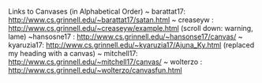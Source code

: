 Links to Canvases (in Alphabetical Order)
 ~ barattat17: http://www.cs.grinnell.edu/~barattat17/satan.html
 ~ creaseyw  : http://www.cs.grinnell.edu/~creaseyw/example.html
             (scroll down: warning, lame)
 ~hansosne17 : http://www.cs.grinnell.edu/~hansonse17/canvas/
 ~ kyaruzia17: http://www.cs.grinnell.edu/~kyaruzia17/Ajuna_Ky.html
             (replaced my heading with a canvas)
 ~ mitchell17: http://www.cs.grinnell.edu/~mitchell17/canvas/
 ~ wolterzo  : http://www.cs.grinnell.edu/~wolterzo/canvasfun.html 
